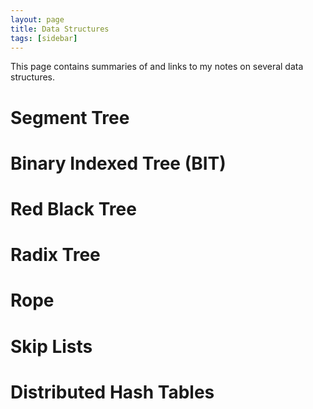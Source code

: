 ```yaml
---
layout: page
title: Data Structures
tags: [sidebar]
---
```

This page contains summaries of and links to my notes on several data
structures.

# Segment Tree

# Binary Indexed Tree (BIT)

# Red Black Tree

# Radix Tree

# Rope

# Skip Lists

# Distributed Hash Tables